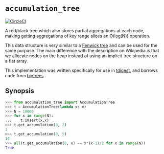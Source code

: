 `accumulation_tree`
===================

[![CircleCI][circleci-img]][circleci-url]

[circleci-url]: https://circleci.com/gh/tkluck/accumulation_tree/
[circleci-img]: https://img.shields.io/circleci/project/github/tkluck/pac4cli.svg

A red/black tree which also stores partial aggregations at each node, making
getting aggregations of key range slices an O(log(N)) operation.

This data structure is very similar to a [Fenwick tree][wiki] and can be used
for the same purpose. The main difference with the description on Wikipedia is
that we allocate nodes on the heap instead of using an implicit tree structure
on a flat array.

This implementation was written specifically for use in [tdigest][tdigest-github],
and borrows code from [bintrees][bintrees-github].

[tdigest-github]: https://github.com/CamDavidsonPilon/tdigest/
[bintrees-github]: https://github.com/mozman/bintrees/
[wiki]: https://en.wikipedia.org/wiki/Fenwick_tree

Synopsis
--------
```python
>>> from accumulation_tree import AccumulationTree
>>> t = AccumulationTree(lambda x: x)
>>> N = 10000
>>> for x in range(N):
...    t.insert(x,x)
>>> t.get_accumulation(0, 2)
1
>>> t.get_accumulation(0, 5)
10
>>> all(t.get_accumulation(0, x) == x*(x-1)/2 for x in range(N))
True
```

